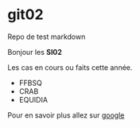 # git02
Repo de test markdown

Bonjour les **SI02**

Les cas en cours ou faits cette année.

* FFBSQ
* CRAB
* EQUIDIA

Pour en savoir plus allez sur [google](http://www.google.fr)
